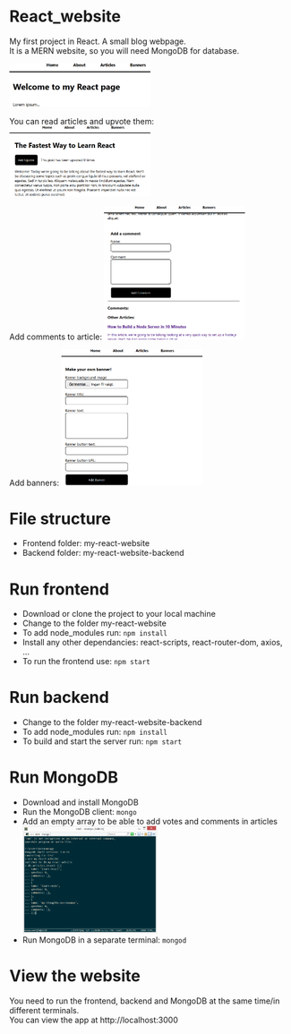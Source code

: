 # React_website
My first project in React. A small blog webpage.
<br />It is a MERN website, so you will need MongoDB for database.

<img src="screenshots/home_screen.png" alt="ScreenShot" style="max-width:50%;">

You can read articles and upvote them:
<img src="screenshots/article_screen.png" alt="ScreenShot" style="max-width:50%;">

Add comments to article:
<img src="screenshots/comment_screen.png" alt="ScreenShot" style="max-width:50%;">

Add banners:
<img src="screenshots/banner_screen.png" alt="ScreenShot" style="max-width:50%;">

# File structure
<ul>
    <li>Frontend folder: my-react-website</li>
    <li>Backend folder: my-react-website-backend</li>
</ul>

# Run frontend
<ul>
    <li>Download or clone the project to your local machine</li>
    <li>Change to the folder my-react-website</li>
    <li>To add node_modules run: <code>npm install</code></li>
    <li>Install any other dependancies: react-scripts, react-router-dom, axios, ...</li>
    <li>To run the frontend use: <code>npm start</code></li>
</ul>

# Run backend
<ul>
    <li>Change to the folder my-react-website-backend</li>
    <li>To add node_modules run: <code>npm install</code></li>
    <li>To build and start the server run: <code>npm start</code></li>
</ul>

# Run MongoDB
<ul>
    <li>Download and install MongoDB</li>
    <li>Run the MongoDB client: <code>mongo</code></li>
    <li>Add an empty array to be able to add votes and comments in articles</li>
    <img src="screenshots/mongo_screen.png" alt="ScreenShot" style="max-width:50%;">
    <li>Run MongoDB in a separate terminal: <code>mongod</code></li>
</ul>

# View the website
You need to run the frontend, backend and MongoDB at the same time/in different terminals. 
<br />You can view the app at http://localhost:3000
